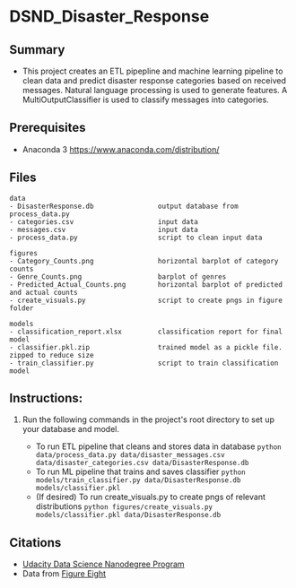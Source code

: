 # DSND_Disaster_Response

## Summary
- This project creates an ETL pipepline and machine learning pipeline to clean data and predict disaster response categories based on received messages. Natural language processing is used to generate features. A MultiOutputClassifier is used to classify messages into categories.


## Prerequisites 
- Anaconda 3 https://www.anaconda.com/distribution/


## Files
```
data
- DisasterResponse.db                output database from process_data.py
- categories.csv                     input data
- messages.csv                       input data
- process_data.py                    script to clean input data

figures
- Category_Counts.png                horizontal barplot of category counts
- Genre_Counts.png                   barplot of genres
- Predicted_Actual_Counts.png        horizontal barplot of predicted and actual counts
- create_visuals.py                  script to create pngs in figure folder

models
- classification_report.xlsx         classification report for final model
- classifier.pkl.zip                 trained model as a pickle file. zipped to reduce size
- train_classifier.py                script to train classification model 

```


## Instructions:
1. Run the following commands in the project's root directory to set up your database and model.

    - To run ETL pipeline that cleans and stores data in database
        `python data/process_data.py data/disaster_messages.csv data/disaster_categories.csv data/DisasterResponse.db`
    - To run ML pipeline that trains and saves classifier
        `python models/train_classifier.py data/DisasterResponse.db models/classifier.pkl`
    - (If desired) To run create_visuals.py to create pngs of relevant distributions
    	`python figures/create_visuals.py models/classifier.pkl data/DisasterResponse.db`


## Citations 
- [Udacity Data Science Nanodegree Program](https://www.udacity.com/course/data-scientist-nanodegree--nd025)
- Data from [Figure Eight](https://www.figure-eight.com/)





